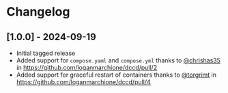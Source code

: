 # Changelog

## [1.0.0] - 2024-09-19

- Initial tagged release
- Added support for `compose.yaml` and `compose.yml` thanks to [@chrishas35](https://github.com/chrishas35) in https://github.com/loganmarchione/dccd/pull/2
- Added support for graceful restart of containers thanks to [@torgrimt](https://github.com/torgrimt) in https://github.com/loganmarchione/dccd/pull/4
